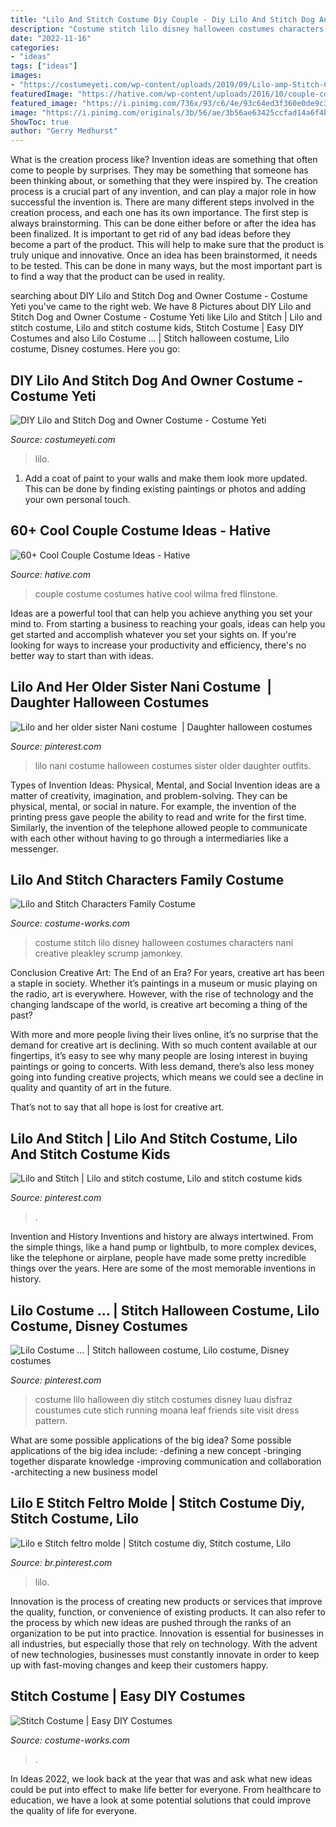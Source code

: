 ```yaml
---
title: "Lilo And Stitch Costume Diy Couple - Diy Lilo And Stitch Dog And Owner Costume"
description: "Costume stitch lilo disney halloween costumes characters nani creative pleakley scrump jamonkey"
date: "2022-11-16"
categories:
- "ideas"
tags: ["ideas"]
images:
- "https://costumeyeti.com/wp-content/uploads/2019/09/Lilo-amp-Stitch-Costume-1-768x1075.jpg"
featuredImage: "https://hative.com/wp-content/uploads/2016/10/couple-costumes/32-couple-costume-ideas.jpg"
featured_image: "https://i.pinimg.com/736x/93/c6/4e/93c64ed3f360e0de9c3f020b055e6119.jpg"
image: "https://i.pinimg.com/originals/3b/56/ae/3b56ae63425ccfad14a6f4b7be30deaa.jpg"
ShowToc: true
author: "Gerry Medhurst"
---
```



What is the creation process like?
Invention ideas are something that often come to people by surprises. They may be something that someone has been thinking about, or something that they were inspired by. The creation process is a crucial part of any invention, and can play a major role in how successful the invention is. There are many different steps involved in the creation process, and each one has its own importance. 
The first step is always brainstorming. This can be done either before or after the idea has been finalized. It is important to get rid of any bad ideas before they become a part of the product. This will help to make sure that the product is truly unique and innovative. Once an idea has been brainstormed, it needs to be tested. This can be done in many ways, but the most important part is to find a way that the product can be used in reality.

	

		
searching about DIY Lilo and Stitch Dog and Owner Costume - Costume Yeti you've came to the right web. We have 8 Pictures about DIY Lilo and Stitch Dog and Owner Costume - Costume Yeti like Lilo and Stitch | Lilo and stitch costume, Lilo and stitch costume kids, Stitch Costume | Easy DIY Costumes and also Lilo Costume … | Stitch halloween costume, Lilo costume, Disney costumes. Here you go:
		
    
## DIY Lilo And Stitch Dog And Owner Costume - Costume Yeti

<img loading=lazy src="https://costumeyeti.com/wp-content/uploads/2019/09/Lilo-amp-Stitch-Costume-1-768x1075.jpg" onerror="this.onerror=null;this.src='https://tse3.mm.bing.net/th?id=OIP.jNmGLFo_LAp23nlsmW9XnAHaKX&amp;pid=15.1';" alt="DIY Lilo and Stitch Dog and Owner Costume - Costume Yeti">

_Source: costumeyeti.com_

>lilo. 

	

1. Add a coat of paint to your walls and make them look more updated. This can be done by finding existing paintings or photos and adding your own personal touch. 

    
## 60+ Cool Couple Costume Ideas - Hative

<img loading=lazy src="https://hative.com/wp-content/uploads/2016/10/couple-costumes/32-couple-costume-ideas.jpg" onerror="this.onerror=null;this.src='https://tse4.mm.bing.net/th?id=OIP.mG2DZuDLVFSRMw2BLjjobAHaJQ&amp;pid=15.1';" alt="60+ Cool Couple Costume Ideas - Hative">

_Source: hative.com_

>couple costume costumes hative cool wilma fred flinstone. 

	

Ideas are a powerful tool that can help you achieve anything you set your mind to. From starting a business to reaching your goals, ideas can help you get started and accomplish whatever you set your sights on. If you're looking for ways to increase your productivity and efficiency, there's no better way to start than with ideas.

    
## Lilo And Her Older Sister Nani Costume ️ | Daughter Halloween Costumes

<img loading=lazy src="https://i.pinimg.com/originals/3b/56/ae/3b56ae63425ccfad14a6f4b7be30deaa.jpg" onerror="this.onerror=null;this.src='https://tse4.mm.bing.net/th?id=OIP.ObNQ_UTRJmuFjAJ9sYhW3QHaKl&amp;pid=15.1';" alt="Lilo and her older sister Nani costume ️ | Daughter halloween costumes">

_Source: pinterest.com_

>lilo nani costume halloween costumes sister older daughter outfits. 

	

Types of Invention Ideas: Physical, Mental, and Social
Invention ideas are a matter of creativity, imagination, and problem-solving. They can be physical, mental, or social in nature. For example, the invention of the printing press gave people the ability to read and write for the first time. Similarly, the invention of the telephone allowed people to communicate with each other without having to go through a intermediaries like a messenger.

    
## Lilo And Stitch Characters Family Costume

<img loading=lazy src="https://photos.costume-works.com/full/lilo_and_stitch_family6.jpg" onerror="this.onerror=null;this.src='https://tse4.mm.bing.net/th?id=OIP.7Ayp6yjkE2mxzQKtjEtZzwHaJ3&amp;pid=15.1';" alt="Lilo and Stitch Characters Family Costume">

_Source: costume-works.com_

>costume stitch lilo disney halloween costumes characters nani creative pleakley scrump jamonkey. 

	

Conclusion
Creative Art: The End of an Era?
For years, creative art has been a staple in society. Whether it’s paintings in a museum or music playing on the radio, art is everywhere. However, with the rise of technology and the changing landscape of the world, is creative art becoming a thing of the past?

With more and more people living their lives online, it’s no surprise that the demand for creative art is declining. With so much content available at our fingertips, it’s easy to see why many people are losing interest in buying paintings or going to concerts. With less demand, there’s also less money going into funding creative projects, which means we could see a decline in quality and quantity of art in the future.

That’s not to say that all hope is lost for creative art.

    
## Lilo And Stitch | Lilo And Stitch Costume, Lilo And Stitch Costume Kids

<img loading=lazy src="https://i.pinimg.com/736x/31/70/81/317081f5954bf444bfa0a4bfe5973e23.jpg" onerror="this.onerror=null;this.src='https://tse4.mm.bing.net/th?id=OIP.Vo_6t-c2KYSnVDFgA4m-AAHaJP&amp;pid=15.1';" alt="Lilo and Stitch | Lilo and stitch costume, Lilo and stitch costume kids">

_Source: pinterest.com_

>. 

	

Invention and History
Inventions and history are always intertwined. From the simple things, like a hand pump or lightbulb, to more complex devices, like the telephone or airplane, people have made some pretty incredible things over the years. Here are some of the most memorable inventions in history.

    
## Lilo Costume … | Stitch Halloween Costume, Lilo Costume, Disney Costumes

<img loading=lazy src="https://i.pinimg.com/originals/b9/d9/8f/b9d98fafea5ab2a6c4a063635a3e9cd0.jpg" onerror="this.onerror=null;this.src='https://tse3.mm.bing.net/th?id=OIP.8KLDHnJnLl2_rZTE4Y-88wHaK1&amp;pid=15.1';" alt="Lilo Costume … | Stitch halloween costume, Lilo costume, Disney costumes">

_Source: pinterest.com_

>costume lilo halloween diy stitch costumes disney luau disfraz coustumes cute stich running moana leaf friends site visit dress pattern. 

	

What are some possible applications of the big idea?
Some possible applications of the big idea include: 
-defining a new concept
-bringing together disparate knowledge
-improving communication and collaboration
-architecting a new business model

    
## Lilo E Stitch Feltro Molde | Stitch Costume Diy, Stitch Costume, Lilo

<img loading=lazy src="https://i.pinimg.com/736x/93/c6/4e/93c64ed3f360e0de9c3f020b055e6119.jpg" onerror="this.onerror=null;this.src='https://tse4.mm.bing.net/th?id=OIP.e3UyxV8ff4gCjNmeB01hJwAAAA&amp;pid=15.1';" alt="Lilo e Stitch feltro molde | Stitch costume diy, Stitch costume, Lilo">

_Source: br.pinterest.com_

>lilo. 

	

Innovation is the process of creating new products or services that improve the quality, function, or convenience of existing products. It can also refer to the process by which new ideas are pushed through the ranks of an organization to be put into practice. Innovation is essential for businesses in all industries, but especially those that rely on technology. With the advent of new technologies, businesses must constantly innovate in order to keep up with fast-moving changes and keep their customers happy.

    
## Stitch Costume | Easy DIY Costumes

<img loading=lazy src="https://photos.costume-works.com/full/stitch12.jpg" onerror="this.onerror=null;this.src='https://tse2.mm.bing.net/th?id=OIP.uVX3SkBh1t4c2tvifWZYVwHaKA&amp;pid=15.1';" alt="Stitch Costume | Easy DIY Costumes">

_Source: costume-works.com_

>. 

	

In Ideas 2022, we look back at the year that was and ask what new ideas could be put into effect to make life better for everyone. From healthcare to education, we have a look at some potential solutions that could improve the quality of life for everyone.

